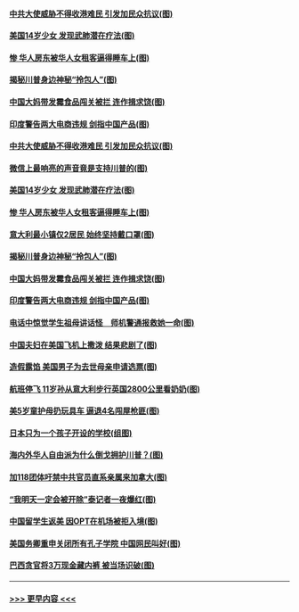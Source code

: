 #### [中共大使威胁不得收港难民 引发加民众抗议(图)](../pages/p3/949784.md?t=10201602) 
#### [美国14岁少女 发现武肺潜在疗法(图)](../pages/p3/949762.md?t=10201602) 
#### [惨 华人房东被华人女租客逼得睡车上(图)](../pages/p3/949736.md?t=10201602) 
#### [揭秘川普身边神秘“拎包人”(图)](../pages/p3/948290.md?t=10201602) 
#### [中国大妈带发霉食品闯关被拦 连作揖求饶(图)](../pages/p3/949726.md?t=10201602) 
#### [印度警告两大电商违规 剑指中国产品(图)](../pages/p3/949687.md?t=10201602) 
#### [中共大使威胁不得收港难民 引发加民众抗议(图)](../pages/p3/949784.md?t=10201602) 
#### [微信上最响亮的声音竟是支持川普的(图)](../pages/p3/949780.md?t=10201602) 
#### [美国14岁少女 发现武肺潜在疗法(图)](../pages/p3/949762.md?t=10201602) 
#### [惨 华人房东被华人女租客逼得睡车上(图)](../pages/p3/949736.md?t=10201602) 
#### [意大利最小镇仅2居民 始终坚持戴口罩(图)](../pages/p3/949739.md?t=10201602) 
#### [揭秘川普身边神秘“拎包人”(图)](../pages/p3/948290.md?t=10201602) 
#### [中国大妈带发霉食品闯关被拦 连作揖求饶(图)](../pages/p3/949726.md?t=10201602) 
#### [印度警告两大电商违规 剑指中国产品(图)](../pages/p3/949687.md?t=10201602) 
#### [电话中惊觉学生祖母讲话怪　师机警通报救她一命(图)](../pages/p3/949680.md?t=10201602) 
#### [中国夫妇在美国飞机上撒泼 结果悲剧了(图)](../pages/p3/949667.md?t=10201602) 
#### [造假露馅 美国男子为去世母亲申请选票(图)](../pages/p3/949666.md?t=10201602) 
#### [航班停飞 11岁孙从意大利步行英国2800公里看奶奶(图)](../pages/p3/949613.md?t=10201602) 
#### [美5岁童护母扔玩具车 逼退4名闯屋枪匪(图)](../pages/p3/949611.md?t=10201602) 
#### [日本只为一个孩子开设的学校(组图)](../pages/p3/949498.md?t=10201602) 
#### [海内外华人自由派为什么倒戈拥护川普？(图)](../pages/p3/949567.md?t=10201602) 
#### [加118团体吁禁中共官员直系亲属来加拿大(图)](../pages/p3/949521.md?t=10201602) 
#### [“我明天一定会被开除”泰记者一夜爆红(图)](../pages/p3/949499.md?t=10201602) 
#### [中国留学生返美 因OPT在机场被拒入境(图)](../pages/p3/949471.md?t=10201602) 
#### [美国务卿重申关闭所有孔子学院 中国网民叫好(图)](../pages/p3/949491.md?t=10201602) 
#### [巴西贪官将3万现金藏内裤 被当场识破(图)](../pages/p3/949466.md?t=10201602) 

----
#### [ >>> 更早内容 <<< ](../indexes/p3-earlier.md)
